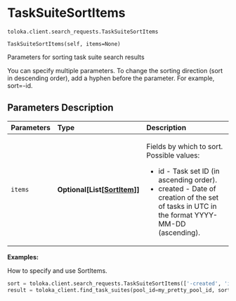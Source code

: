 # TaskSuiteSortItems
`toloka.client.search_requests.TaskSuiteSortItems`

```
TaskSuiteSortItems(self, items=None)
```

Parameters for sorting task suite search results


You can specify multiple parameters.
To change the sorting direction (sort in descending order), add a hyphen before the parameter. For example, sort=-id.

## Parameters Description

| Parameters | Type | Description |
| :----------| :----| :-----------|
`items`|**Optional\[List\[[SortItem](toloka.client.search_requests.TaskSuiteSortItems.SortItem.md)\]\]**|<p>Fields by which to sort. Possible values:<ul><li>id - Task set ID (in ascending order).</li><li>created - Date of creation of the set of tasks in UTC in the format YYYY-MM-DD (ascending).</li></ul></p>

**Examples:**

How to specify and use SortItems.

```python
sort = toloka.client.search_requests.TaskSuiteSortItems(['-created', 'id'])
result = toloka_client.find_task_suites(pool_id=my_pretty_pool_id, sort=sort, limit=10)
```
